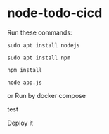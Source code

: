 # node-todo-cicd

Run these commands:


`sudo apt install nodejs`


`sudo apt install npm`


`npm install`

`node app.js`

or Run by docker compose

test

Deploy it
